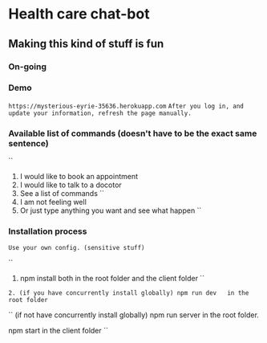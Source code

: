 # Health care chat-bot
## Making this kind of stuff is fun

### On-going

### Demo
``
https://mysterious-eyrie-35636.herokuapp.com
``
``
After you log in, and update your information, refresh the page manually.
``

### Available list of commands  (doesn't have to be the exact same sentence)
``
1. I would like to book an appointment
``
``
2. I would like to talk to a docotor
``
``
3. See a list of commands
``
4. I am not feeling well
``
``
5. Or just type anything you want and see what happen
``

### Installation process  

``
Use your own config. (sensitive stuff)
``

``
1.  npm install  both in the root folder and the client folder
``

``
2. (if you have concurrently install globally) npm run dev   in the root folder
``

``
(if not have concurrently install globally)
npm run server in the root folder.

npm start in the client folder
``
